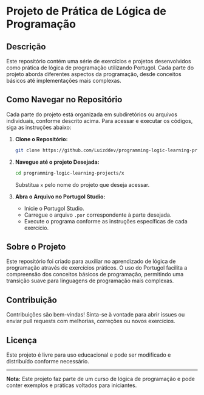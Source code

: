 # Projeto de Prática de Lógica de Programação

## Descrição

Este repositório contém uma série de exercícios e projetos desenvolvidos como prática de lógica de programação utilizando Portugol. Cada parte do projeto aborda diferentes aspectos da programação, desde conceitos básicos até implementações mais complexas.

## Como Navegar no Repositório

Cada parte do projeto está organizada em subdiretórios ou arquivos individuais, conforme descrito acima. Para acessar e executar os códigos, siga as instruções abaixo:

1. **Clone o Repositório:**
   ```bash
   git clone https://github.com/Luizddev/programming-logic-learning-projects.git
   ```
2. **Navegue até o projeto Desejada:**
   ```bash
   cd programming-logic-learning-projects/x
   ```
   Substitua `x` pelo nome do projeto que deseja acessar.

3. **Abra o Arquivo no Portugol Studio:**
   - Inicie o Portugol Studio.
   - Carregue o arquivo `.por` correspondente à parte desejada.
   - Execute o programa conforme as instruções específicas de cada exercício.

## Sobre o Projeto

Este repositório foi criado para auxiliar no aprendizado de lógica de programação através de exercícios práticos. O uso do Portugol facilita a compreensão dos conceitos básicos de programação, permitindo uma transição suave para linguagens de programação mais complexas.

## Contribuição

Contribuições são bem-vindas! Sinta-se à vontade para abrir issues ou enviar pull requests com melhorias, correções ou novos exercícios.

## Licença

Este projeto é livre para uso educacional e pode ser modificado e distribuído conforme necessário.

---

**Nota:** Este projeto faz parte de um curso de lógica de programação e pode conter exemplos e práticas voltados para iniciantes.
